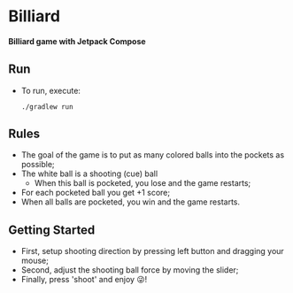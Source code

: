 # Billiard
#### Billiard game with Jetpack Compose

## Run
* To run, execute:
    ```
    ./gradlew run
    ```

## Rules
* The goal of the game is to put as many colored balls into the pockets as possible;
* The white ball is a shooting (cue) ball
  * When this ball is pocketed, you lose and the game restarts;
* For each pocketed ball you get +1 score;
* When all balls are pocketed, you win and the game restarts.

## Getting Started
* First, setup shooting direction by pressing left button and dragging your mouse;
* Second, adjust the shooting ball force by moving the slider;
* Finally, press 'shoot' and enjoy 😜!